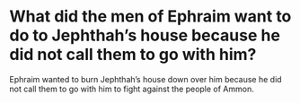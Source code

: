 # What did the men of Ephraim want to do to Jephthah’s house because he did not call them to go with him?

Ephraim wanted to burn Jephthah’s house down over him because he did not call them to go with him to fight against the people of Ammon.
